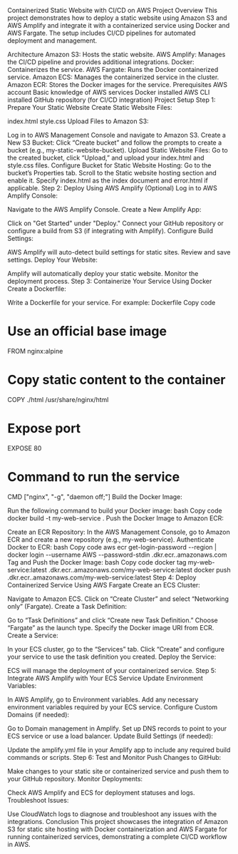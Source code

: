 Containerized Static Website with CI/CD on AWS
Project Overview
This project demonstrates how to deploy a static website using Amazon S3 and AWS Amplify and integrate it with a containerized service using Docker and AWS Fargate. The setup includes CI/CD pipelines for automated deployment and management.

Architecture
Amazon S3: Hosts the static website.
AWS Amplify: Manages the CI/CD pipeline and provides additional integrations.
Docker: Containerizes the service.
AWS Fargate: Runs the Docker containerized service.
Amazon ECS: Manages the containerized service in the cluster.
Amazon ECR: Stores the Docker images for the service.
Prerequisites
AWS account
Basic knowledge of AWS services
Docker installed
AWS CLI installed
GitHub repository (for CI/CD integration)
Project Setup
Step 1: Prepare Your Static Website
Create Static Website Files:

index.html
style.css
Upload Files to Amazon S3:

Log in to AWS Management Console and navigate to Amazon S3.
Create a New S3 Bucket:
Click “Create bucket” and follow the prompts to create a bucket (e.g., my-static-website-bucket).
Upload Static Website Files:
Go to the created bucket, click “Upload,” and upload your index.html and style.css files.
Configure Bucket for Static Website Hosting:
Go to the bucket’s Properties tab.
Scroll to the Static website hosting section and enable it.
Specify index.html as the index document and error.html if applicable.
Step 2: Deploy Using AWS Amplify (Optional)
Log in to AWS Amplify Console:

Navigate to the AWS Amplify Console.
Create a New Amplify App:

Click on "Get Started" under "Deploy."
Connect your GitHub repository or configure a build from S3 (if integrating with Amplify).
Configure Build Settings:

AWS Amplify will auto-detect build settings for static sites. Review and save settings.
Deploy Your Website:

Amplify will automatically deploy your static website. Monitor the deployment process.
Step 3: Containerize Your Service Using Docker
Create a Dockerfile:

Write a Dockerfile for your service. For example:
Dockerfile
Copy code
# Use an official base image
FROM nginx:alpine

# Copy static content to the container
COPY ./html /usr/share/nginx/html

# Expose port
EXPOSE 80

# Command to run the service
CMD ["nginx", "-g", "daemon off;"]
Build the Docker Image:

Run the following command to build your Docker image:
bash
Copy code
docker build -t my-web-service .
Push the Docker Image to Amazon ECR:

Create an ECR Repository:
In the AWS Management Console, go to Amazon ECR and create a new repository (e.g., my-web-service).
Authenticate Docker to ECR:
bash
Copy code
aws ecr get-login-password --region <region> | docker login --username AWS --password-stdin <account-id>.dkr.ecr.<region>.amazonaws.com
Tag and Push the Docker Image:
bash
Copy code
docker tag my-web-service:latest <account-id>.dkr.ecr.<region>.amazonaws.com/my-web-service:latest
docker push <account-id>.dkr.ecr.<region>.amazonaws.com/my-web-service:latest
Step 4: Deploy Containerized Service Using AWS Fargate
Create an ECS Cluster:

Navigate to Amazon ECS.
Click on “Create Cluster” and select “Networking only” (Fargate).
Create a Task Definition:

Go to “Task Definitions” and click “Create new Task Definition.”
Choose “Fargate” as the launch type.
Specify the Docker image URI from ECR.
Create a Service:

In your ECS cluster, go to the “Services” tab.
Click “Create” and configure your service to use the task definition you created.
Deploy the Service:

ECS will manage the deployment of your containerized service.
Step 5: Integrate AWS Amplify with Your ECS Service
Update Environment Variables:

In AWS Amplify, go to Environment variables.
Add any necessary environment variables required by your ECS service.
Configure Custom Domains (if needed):

Go to Domain management in Amplify.
Set up DNS records to point to your ECS service or use a load balancer.
Update Build Settings (if needed):

Update the amplify.yml file in your Amplify app to include any required build commands or scripts.
Step 6: Test and Monitor
Push Changes to GitHub:

Make changes to your static site or containerized service and push them to your GitHub repository.
Monitor Deployments:

Check AWS Amplify and ECS for deployment statuses and logs.
Troubleshoot Issues:

Use CloudWatch logs to diagnose and troubleshoot any issues with the integrations.
Conclusion
This project showcases the integration of Amazon S3 for static site hosting with Docker containerization and AWS Fargate for running containerized services, demonstrating a complete CI/CD workflow in AWS.